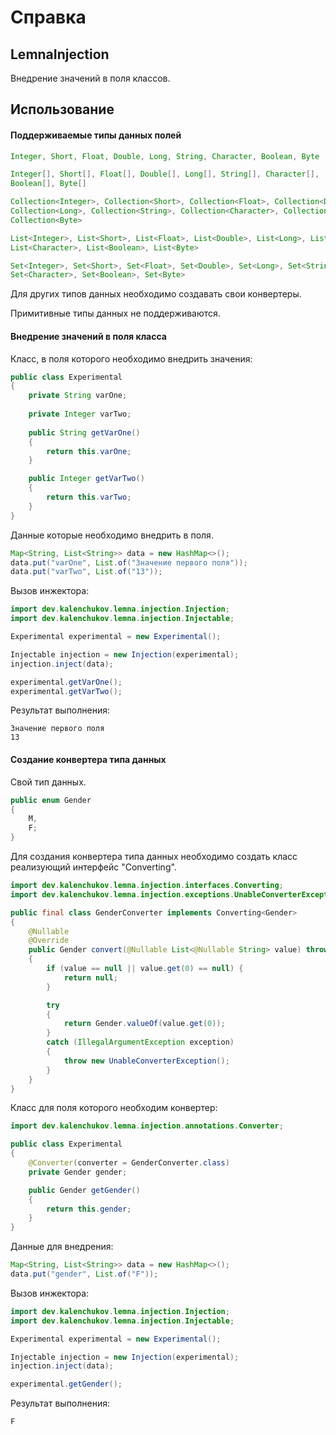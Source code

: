 # Справка
## LemnaInjection
Внедрение значений в поля классов.

## Использование
#### Поддерживаемые типы данных полей
```java
Integer, Short, Float, Double, Long, String, Character, Boolean, Byte
```

```java
Integer[], Short[], Float[], Double[], Long[], String[], Character[],
Boolean[], Byte[]
```

```java
Collection<Integer>, Collection<Short>, Collection<Float>, Collection<Double>, 
Collection<Long>, Collection<String>, Collection<Character>, Collection<Boolean>,
Collection<Byte>
```

```java
List<Integer>, List<Short>, List<Float>, List<Double>, List<Long>, List<String>,
List<Character>, List<Boolean>, List<Byte>
```

```java
Set<Integer>, Set<Short>, Set<Float>, Set<Double>, Set<Long>, Set<String>,
Set<Character>, Set<Boolean>, Set<Byte>
```

Для других типов данных необходимо создавать свои конвертеры.

Примитивные типы данных не поддерживаются.

#### Внедрение значений в поля класса
Класс, в поля которого необходимо внедрить значения:
```java
public class Experimental
{
    private String varOne;
    
    private Integer varTwo;
    
    public String getVarOne()
    {
        return this.varOne;
    }

    public Integer getVarTwo()
    {
        return this.varTwo;
    }
}
```

Данные которые необходимо внедрить в поля.
```java
Map<String, List<String>> data = new HashMap<>();
data.put("varOne", List.of("Значение первого поля"));
data.put("varTwo", List.of("13"));
```

Вызов инжектора:
```java
import dev.kalenchukov.lemna.injection.Injection;
import dev.kalenchukov.lemna.injection.Injectable;

Experimental experimental = new Experimental();

Injectable injection = new Injection(experimental);
injection.inject(data);

experimental.getVarOne();
experimental.getVarTwo();
```

Результат выполнения:
```
Значение первого поля
13
```

#### Создание конвертера типа данных
Свой тип данных.

```java
public enum Gender
{
    M,
    F;
}
```

Для создания конвертера типа данных необходимо создать класс реализующий интерфейс "Converting".

```java
import dev.kalenchukov.lemna.injection.interfaces.Converting;
import dev.kalenchukov.lemna.injection.exceptions.UnableConverterException;

public final class GenderConverter implements Converting<Gender>
{
	@Nullable
	@Override
	public Gender convert(@Nullable List<@Nullable String> value) throws UnableConverterException
	{
		if (value == null || value.get(0) == null) {
		    return null;
		}

		try
		{
		    return Gender.valueOf(value.get(0));
		}
		catch (IllegalArgumentException exception)
		{
		    throw new UnableConverterException();
		}
	}
}
```

Класс для поля которого необходим конвертер:
```java
import dev.kalenchukov.lemna.injection.annotations.Converter;

public class Experimental
{
	@Converter(converter = GenderConverter.class)
	private Gender gender;

	public Gender getGender()
	{
		return this.gender;
	}
}
```

Данные для внедрения:
```java
Map<String, List<String>> data = new HashMap<>();
data.put("gender", List.of("F"));
```

Вызов инжектора:
```java
import dev.kalenchukov.lemna.injection.Injection;
import dev.kalenchukov.lemna.injection.Injectable;

Experimental experimental = new Experimental();

Injectable injection = new Injection(experimental);
injection.inject(data);

experimental.getGender();
```

Результат выполнения:
```
F
```
